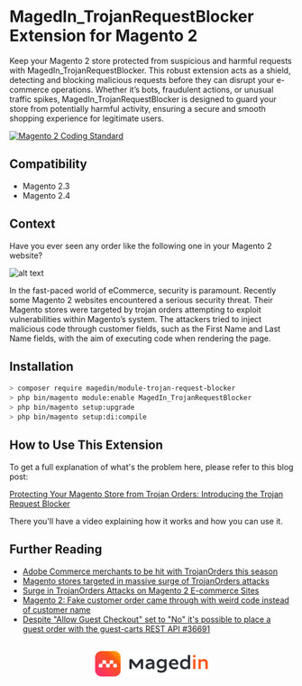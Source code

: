 # MagedIn_TrojanRequestBlocker Extension for Magento 2

Keep your Magento 2 store protected from suspicious and harmful requests with MagedIn_TrojanRequestBlocker. This robust extension acts as a shield, detecting and blocking malicious requests before they can disrupt your e-commerce operations. Whether it’s bots, fraudulent actions, or unusual traffic spikes, MagedIn_TrojanRequestBlocker is designed to guard your store from potentially harmful activity, ensuring a secure and smooth shopping experience for legitimate users.

[![Magento 2 Coding Standard](https://github.com/magedin/magento2-module-trojan-request-blocker/actions/workflows/coding-standard.yml/badge.svg)](https://github.com/magedin/magento2-module-trojan-request-blocker/actions/workflows/coding-standard.yml)

## Compatibility

- Magento 2.3
- Magento 2.4

## Context

Have you ever seen any order like the following one in your Magento 2 website?

![alt text](https://github.com/magedin/magento2-module-trojan-request-blocker/blob/master/.github/assets/images/trojan_orders_in_magento2.jpg?raw=true)

In the fast-paced world of eCommerce, security is paramount.
Recently some Magento 2 websites encountered a serious security threat.
Their Magento stores were targeted by trojan orders attempting to exploit vulnerabilities within Magento’s system.
The attackers tried to inject malicious code through customer fields, such as the First Name and Last Name fields, with the aim of executing code when rendering the page.

## Installation

```bash
> composer require magedin/module-trojan-request-blocker
> php bin/magento module:enable MagedIn_TrojanRequestBlocker
> php bin/magento setup:upgrade
> php bin/magento setup:di:compile
```

## How to Use This Extension

To get a full explanation of what's the problem here, please refer to this blog post:

[Protecting Your Magento Store from Trojan Orders: Introducing the Trojan Request Blocker](https://wp.me/p8DGlE-2k5)

There you'll have a video explaining how it works and how you can use it.

## Further Reading

- [Adobe Commerce merchants to be hit with TrojanOrders this season](https://sansec.io/research/trojanorder-magento)
- [Magento stores targeted in massive surge of TrojanOrders attacks](https://www.bleepingcomputer.com/news/security/magento-stores-targeted-in-massive-surge-of-trojanorders-attacks/)
- [Surge in TrojanOrders Attacks on Magento 2 E-commerce Sites](https://cyberfraudcentre.com/surge-in-trojanorders-attacks-on-magento-2-e-commerce-sites)
- [Magento 2: Fake customer order came through with weird code instead of customer name](https://magento.stackexchange.com/questions/358839/magento-2-fake-customer-order-came-through-with-weird-code-instead-of-customer)
- [Despite "Allow Guest Checkout" set to "No" it's possible to place a guest order with the guest-carts REST API #36691](https://github.com/magento/magento2/issues/36691)

<br>

<div style="text-align: center;">
    <a href="https://github.com/magedin/magento2-module-trojan-request-blocker">
        <img src="https://raw.githubusercontent.com/magedin/assets/c0cd4f15cee6580c6c96848400cf089e91417529/images/logo/magedin_horizontal.svg?raw=true" width="200" alt="MagedIn Technology" title="MagedIn Technology"/>
    </a>
</div>
